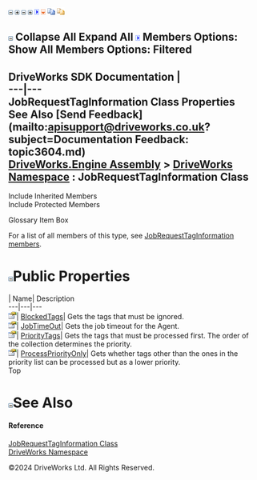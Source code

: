 ![](dotnetimages/collapse.gif) ![](dotnetimages/expand.gif) ![](dotnetimages/collapse.gif) ![](dotnetimages/expand.gif) ![](dotnetimages/drpdown.gif) ![](dotnetimages/drpdown_orange.gif) ![](dotnetimages/copycode.gif) ![](dotnetimages/copycodeHighlight.gif)

![](dotnetimages/collapse.gif) Collapse All Expand All ![](dotnetimages/drpdown.gif) Members Options: Show All  Members Options: Filtered   
---  
DriveWorks SDK Documentation  |   
---|---  
JobRequestTagInformation Class Properties   
See Also [Send Feedback](mailto:apisupport@driveworks.co.uk?subject=Documentation Feedback: topic3604.md)  
[DriveWorks.Engine Assembly](topic2156.md) > [DriveWorks Namespace](topic2159.md) : JobRequestTagInformation Class  
---  
  
Include Inherited Members    
Include Protected Members    


Glossary Item Box

For a list of all members of this type, see [JobRequestTagInformation members](topic3605.md).

# ![](dotnetimages/collapse.gif)Public Properties

| Name| Description  
---|---|---  
![Public Property](dotnetimages/publicProperty.gif)| [BlockedTags](topic3611.md)| Gets the tags that must be ignored.   
![Public Property](dotnetimages/publicProperty.gif)| [JobTimeOut](topic3612.md)| Gets the job timeout for the Agent.   
![Public Property](dotnetimages/publicProperty.gif)| [PriorityTags](topic3613.md)| Gets the tags that must be processed first. The order of the collection determines the priority.   
![Public Property](dotnetimages/publicProperty.gif)| [ProcessPriorityOnly](topic3614.md)| Gets whether tags other than the ones in the priority list can be processed but as a lower priority.   
Top

# ![](dotnetimages/collapse.gif)See Also

#### Reference

[JobRequestTagInformation Class](topic3604.md)   
[DriveWorks Namespace](topic2159.md)

©2024 DriveWorks Ltd. All Rights Reserved.
